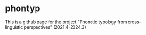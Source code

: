 # phontyp
This is a github page for the project "Phonetic typology from cross-linguistic perspectives" (2021.4-2024.3)

